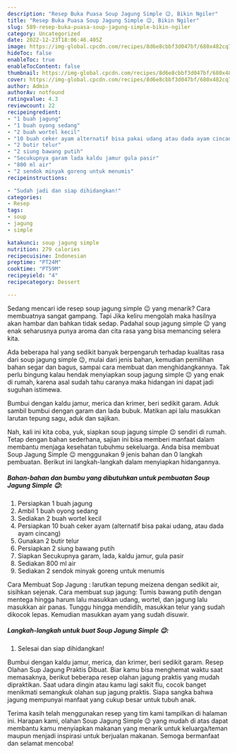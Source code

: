 ```yaml
---
description: "Resep Buka Puasa Soup Jagung Simple 😉, Bikin Ngiler"
title: "Resep Buka Puasa Soup Jagung Simple 😉, Bikin Ngiler"
slug: 589-resep-buka-puasa-soup-jagung-simple-bikin-ngiler
category: Uncategorized
date: 2022-12-23T18:06:46.405Z
image: https://img-global.cpcdn.com/recipes/8d6e8cbbf3d047bf/680x482cq70/soup-jagung-simple-foto-resep-utama.jpg
hideToc: false
enableToc: true
enableTocContent: false
thumbnail: https://img-global.cpcdn.com/recipes/8d6e8cbbf3d047bf/680x482cq70/soup-jagung-simple-foto-resep-utama.jpg
cover: https://img-global.cpcdn.com/recipes/8d6e8cbbf3d047bf/680x482cq70/soup-jagung-simple-foto-resep-utama.jpg
author: Admin
authorAv: notfound
ratingvalue: 4.3
reviewcount: 22
recipeingredient:
- "1 buah jagung"
- "1 buah oyong sedang"
- "2 buah wortel kecil"
- "10 buah ceker ayam alternatif bisa pakai udang atau dada ayam cincang"
- "2 butir telur"
- "2 siung bawang putih"
- "Secukupnya garam lada kaldu jamur gula pasir"
- "800 ml air"
- "2 sendok minyak goreng untuk menumis"
recipeinstructions:

- "Sudah jadi dan siap dihidangkan!"
categories:
- Resep
tags:
- soup
- jagung
- simple

katakunci: soup jagung simple 
nutrition: 279 calories
recipecuisine: Indonesian
preptime: "PT24M"
cooktime: "PT59M"
recipeyield: "4"
recipecategory: Dessert

---
```



Sedang mencari ide resep soup jagung simple 😉 yang menarik? Cara membuatnya sangat gampang. Tapi Jika keliru mengolah maka hasilnya akan hambar dan bahkan tidak sedap. Padahal soup jagung simple 😉 yang enak seharusnya punya aroma dan cita rasa yang bisa memancing selera kita.


Ada beberapa hal yang sedikit banyak berpengaruh terhadap kualitas rasa dari soup jagung simple 😉, mulai dari jenis bahan, kemudian pemilihan bahan segar dan bagus, sampai cara membuat dan menghidangkannya. Tak perlu bingung kalau hendak menyiapkan soup jagung simple 😉 yang enak di rumah, karena asal sudah tahu caranya maka hidangan ini dapat jadi suguhan istimewa.

Bumbui dengan kaldu jamur, merica dan krimer, beri sedikit garam. Aduk sambil bumbui dengan garam dan lada bubuk. Matikan api lalu masukkan larutan tepung sagu, aduk dan sajikan.


Nah, kali ini kita coba, yuk, siapkan soup jagung simple 😉 sendiri di rumah. Tetap dengan bahan sederhana, sajian ini bisa memberi manfaat dalam membantu menjaga kesehatan tubuhmu sekeluarga. Anda bisa membuat Soup Jagung Simple 😉 menggunakan 9 jenis bahan dan 0 langkah pembuatan. Berikut ini langkah-langkah dalam menyiapkan hidangannya.

<!--inarticleads1-->

##### Bahan-bahan dan bumbu yang dibutuhkan untuk pembuatan Soup Jagung Simple 😉:

1. Persiapkan 1 buah jagung
1. Ambil 1 buah oyong sedang
1. Sediakan 2 buah wortel kecil
1. Persiapkan 10 buah ceker ayam (alternatif bisa pakai udang, atau dada ayam cincang)
1. Gunakan 2 butir telur
1. Persiapkan 2 siung bawang putih
1. Siapkan Secukupnya garam, lada, kaldu jamur, gula pasir
1. Sediakan 800 ml air
1. Sediakan 2 sendok minyak goreng untuk menumis


Cara Membuat Sop Jagung : larutkan tepung meizena dengan sedikit air, sisihkan sejenak. Cara membuat sup jagung: Tumis bawang putih dengan mentega hingga harum lalu masukkan udang, wortel, dan jagung lalu masukkan air panas. Tunggu hingga mendidih, masukkan telur yang sudah dikocok lepas. Kemudian masukkan ayam yang sudah disuwir. 

<!--inarticleads2-->

##### Langkah-langkah untuk buat Soup Jagung Simple 😉:


1. Selesai dan siap dihidangkan!

Bumbui dengan kaldu jamur, merica, dan krimer, beri sedikit garam. Resep Olahan Sup Jagung Praktis Dibuat. Biar kamu bisa menghemat waktu saat memasaknya, berikut beberapa resep olahan jagung praktis yang mudah dipraktikan. Saat udara dingin atau kamu lagi sakit flu, cocok banget menikmati semangkuk olahan sup jagung praktis. Siapa sangka bahwa jagung mempunyai manfaat yang cukup besar untuk tubuh anak. 

Terima kasih telah menggunakan resep yang tim kami tampilkan di halaman ini. Harapan kami, olahan Soup Jagung Simple 😉 yang mudah di atas dapat membantu kamu menyiapkan makanan yang menarik untuk keluarga/teman maupun menjadi inspirasi untuk berjualan makanan. Semoga bermanfaat dan selamat mencoba!
